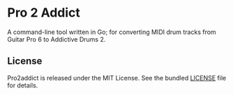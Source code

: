 # Pro 2 Addict
A command-line tool written in Go; for converting MIDI drum tracks from Guitar Pro 6 to Addictive Drums 2.

## License
Pro2addict is released under the MIT License.
See the bundled [LICENSE](https://github.com/zackslash/pro2addict/blob/master/LICENCE) file for details.